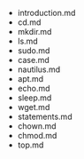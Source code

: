 - introduction.md
- cd.md
- mkdir.md
- ls.md
- sudo.md
- case.md
- nautilus.md
- apt.md
- echo.md
- sleep.md
- wget.md
- statements.md
- chown.md
- chmod.md
- top.md